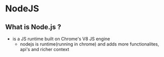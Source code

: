 # NodeJS

## What is Node.js ?

* is a JS runtime built on Chrome's V8 JS engine
  * nodejs is runtime(running in chrome) and adds more functionalites, api's and richer context